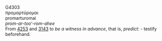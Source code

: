 G4303  
προμαρτύρομαι  
promarturomai  
*prom-ar-too‘-rom-ahee*  
From [4253](g4253) and [3143](g3143) to *be* *a* *witness* *in*
*advance*, that is, *predict:* - testify beforehand.  
